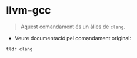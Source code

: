 # llvm-gcc

> Aquest comandament és un àlies de `clang`.

- Veure documentació pel comandament original:

`tldr clang`
